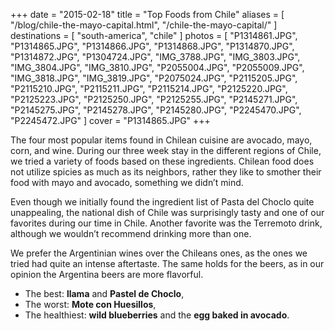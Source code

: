 +++
date    = "2015-02-18"
title   = "Top Foods from Chile"
aliases = [ "/blog/chile-the-mayo-capital.html", "/chile-the-mayo-capital/" ]
destinations = [ "south-america", "chile" ]
photos  = [
  "P1314861.JPG", "P1314865.JPG", "P1314866.JPG", "P1314868.JPG", "P1314870.JPG",
  "P1314872.JPG", "P1304724.JPG", "IMG_3788.JPG", "IMG_3803.JPG", "IMG_3804.JPG",
  "IMG_3810.JPG", "P2055004.JPG", "P2055009.JPG", "IMG_3818.JPG", "IMG_3819.JPG",
  "P2075024.JPG", "P2115205.JPG", "P2115210.JPG", "P2115211.JPG", "P2115214.JPG",
  "P2125220.JPG", "P2125223.JPG", "P2125250.JPG", "P2125255.JPG", "P2145271.JPG",
  "P2145275.JPG", "P2145278.JPG", "P2145280.JPG", "P2245470.JPG", "P2245472.JPG"
]
cover = "P1314865.JPG"
+++

The four most popular items found in Chilean cuisine are avocado, mayo, corn, and wine. During our three week stay in the different regions of Chile, we tried a variety of foods based on these ingredients. Chilean food does not utilize spicies as much as its neighbors, rather they like to smother their food with mayo and avocado, something we didn’t mind.

<!--more-->
Even though we initially found the ingredient list of Pasta del Choclo quite unappealing, the national dish of Chile was surprisingly tasty and one of our favorites during our time in Chile. Another favorite was the Terremoto drink, although we wouldn’t recommend drinking more than one.

We prefer the Argentinian wines over the Chileans ones, as the ones we tried had quite an intense aftertaste. The same holds for the beers, as in our opinion the Argentina beers are more flavorful.

* The best: **llama** and **Pastel de Choclo**,
* The worst: **Mote con Huesillos**,
* The healthiest: **wild blueberries** and the **egg baked in avocado**.